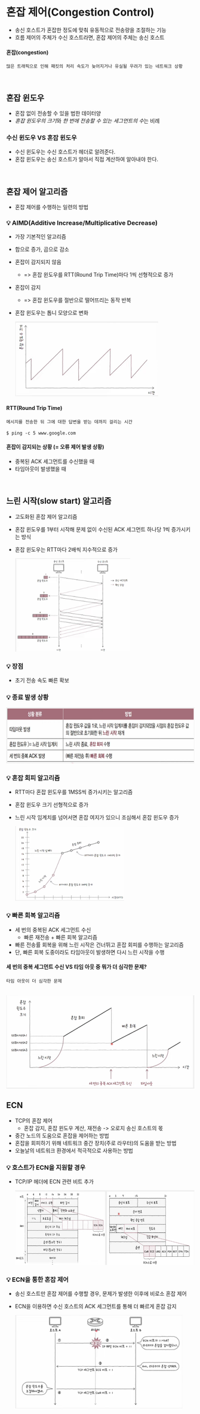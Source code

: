 # 혼잡 제어(Congestion Control)

- 송신 호스트가 혼잡한 정도에 맞춰 유동적으로 전송량을 조절하는 기능
- 흐름 제어의 주체가 수신 호스트라면, 혼잡 제어의 주체는 송신 호스트

#### 혼잡(congestion)

    많은 트래픽으로 인해 패킷의 처리 속도가 늦어지거나 유실될 우려가 있는 네트워크 상황

<br>

## 혼잡 윈도우

- 혼잡 없이 전송할 수 있을 법한 데이터양
- *혼잡 윈도우의 크기*와 *한 번에 전송할 수 있는 세그먼트의 수*는 비례

### 수신 윈도우 VS 혼잡 윈도우

- 수신 윈도우는 수신 호스트가 헤더로 알려준다.
- 혼잡 윈도우는 송신 호스트가 알아서 직접 계산하여 알아내야 한다.

<br>

## 혼잡 제어 알고리즘

- 혼잡 제어를 수행하는 일련의 방법

### 💡 AIMD(Additive Increase/Multiplicative Decrease)

- 가장 기본적인 알고리즘
- 합으로 증가, 곱으로 감소
- 혼잡이 감지되지 않음
  - => 혼잡 윈도우를 RTT(Round Trip Time)마다 1씩 선형적으로 증가
- 혼잡이 감지
  - => 혼잡 윈도우를 절반으로 떨어뜨리는 동작 반복
- 혼잡 윈도우는 톱니 모양으로 변화

    <img src="../img/aimd.png" height=200>

#### RTT(Round Trip Time)

    메시지를 전송한 뒤 그에 대한 답변을 받는 데까지 걸리는 시간

```shell
$ ping -c 5 www.google.com
```

#### 혼잡이 감지되는 상황 (= 오류 제어 발생 상황)

- 중복된 ACK 세그먼트를 수신했을 때
- 타임아웃이 발생했을 때

<br>

## 느린 시작(slow start) 알고리즘

- 고도화된 혼잡 제어 알고리즘
- 혼잡 윈도우를 1부터 시작해 문제 없이 수신된 ACK 세그먼트 하나당 1씩 증가시키는 방식
- 혼잡 윈도우는 RTT마다 2배씩 지수적으로 증가

    <img src="../img/slow_start.png" height=250>

### 💡 장점

- 초기 전송 속도 빠른 확보

### 💡 종료 발생 상황

<img src="../img/slow_start_exit.png" height=150>

### 💡 혼잡 회피 알고리즘

- RTT마다 혼잡 윈도우를 1MSS씩 증가시키는 알고리즘
- 혼잡 윈도우 크기 선형적으로 증가
- 느린 시작 임계치를 넘어서면 혼잡 여지가 있으니 조심해서 혼잡 윈도우 증가

    <img src="../img/slow_start1.png" height=200>

### 💡 빠른 회복 알고리즘

- 세 번의 중복된 ACK 세그먼트 수신
  - 빠른 재전송 + 빠른 회복 알고리즘
- 빠른 전송률 회복을 위해 느린 시작은 건너뛰고 혼잡 회피를 수행하는 알고리즘
- 단, 빠른 회복 도중이라도 타임아웃이 발생하면 다시 느린 시작을 수행

#### 세 번의 중복 세그먼트 수신 VS 타임 아웃 중 뭐가 더 심각한 문제?

    타임 아웃이 더 심각한 문제

<br>

<img src="../img/slow_start2.png" height=250>

<br>

## ECN

- TCP의 혼잡 제어
  - 혼잡 감지, 혼잡 윈도우 계산, 재전송 -> 오로지 송신 호스트의 몫
- 중간 노드의 도움으로 혼잡을 제어하는 방법
- 혼잡을 회피하기 위해 네트워크 중간 장치(주로 라우터)의 도움을 받는 방법
- 오늘날의 네트워크 환경에서 적극적으로 사용하는 방법

### 💡 호스트가 ECN을 지원할 경우

- TCP/IP 헤더에 ECN 관련 비트 추가

    <img src="../img/ecn.png" height=200>

### 💡 ECN을 통한 혼잡 제어

- 송신 호스트만 혼잡 제어를 수행할 경우, 문제가 발생한 이후에 비로소 혼잡 제어
- ECN을 이용하면 수신 호스트의 ACK 세그먼트를 통해 더 빠르게 혼잡 감지

    <img src="../img/ecn_congestion.png" height=250>
